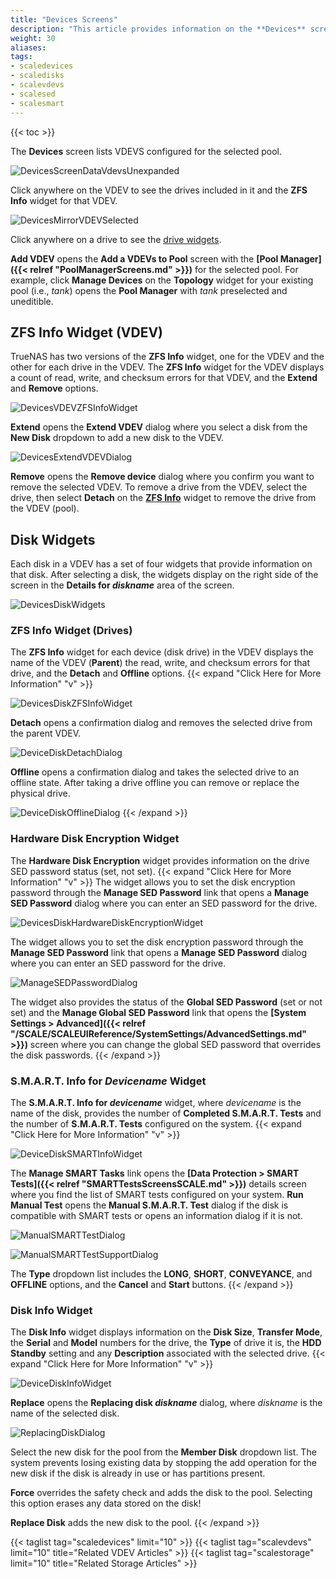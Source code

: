 ```yaml
---
title: "Devices Screens"
description: "This article provides information on the **Devices** screen and widget settings and functions."
weight: 30
aliases:
tags:
- scaledevices
- scaledisks
- scalevdevs
- scalesed
- scalesmart
---
```


{{< toc >}}

The **Devices** screen lists VDEVS configured for the selected pool. 

![DevicesScreenDataVdevsUnexpanded](/images/SCALE/22.12/DevicesScreenDataVdevsUnexpanded.png "Devices Data VDEV Unexpanded")  

Click anywhere on the VDEV to see the drives included in it and the **ZFS Info** widget for that VDEV.

![DevicesMirrorVDEVSelected](/images/SCALE/22.12/DevicesMirrorVDEVSelected.png "Devices Mirror VDEV Expanded") 

Click anywhere on a drive to see the [drive widgets](#disk-widgets).

**Add VDEV** opens the **Add a VDEVs to Pool** screen with the **[Pool Manager]({{< relref "PoolManagerScreens.md" >}})** for the selected pool. For example, click **Manage Devices** on the **Topology** widget for your existing pool (i.e., *tank*) opens the **Pool Manager** with *tank* preselected and uneditible. 

## ZFS Info Widget (VDEV)

TrueNAS has two versions of the **ZFS Info** widget, one for the VDEV and the other for each drive in the VDEV. 
The **ZFS Info** widget for the VDEV displays a count of read, write, and checksum errors for that VDEV, and the **Extend** and **Remove** options. 

![DevicesVDEVZFSInfoWidget](/images/SCALE/22.12/DevicesVDEVZFSInfoWidget.png "Devices Details for Mirror ZFS Info Widget")  

**Extend** opens the **Extend VDEV** dialog where you select a disk from the **New Disk** dropdown to add a new disk to the VDEV.

![DevicesExtendVDEVDialog](/images/SCALE/22.12/DevicesExtendVDEVDialog.png "Devices Extend VDEV Dialog")  

**Remove** opens the **Remove device** dialog where you confirm you want to remove the selected VDEV. 
To remove a drive from the VDEV, select the drive, then select **Detach** on the **[ZFS Info](#zfs-info-widget-drives)** widget to remove the drive from the VDEV (pool).

## Disk Widgets
Each disk in a VDEV has a set of four widgets that provide information on that disk. 
After selecting a disk, the widgets display on the right side of the screen in the **Details for *diskname*** area of the screen.

![DevicesDiskWidgets](/images/SCALE/22.12/DevicesDiskWidgets.png "Devices Disk Widgets") 

### ZFS Info Widget (Drives)
The **ZFS Info** widget for each device (disk drive) in the VDEV displays the name of the VDEV (**Parent**) the read, write, and checksum errors for that drive, and the **Detach** and **Offline** options.
{{< expand "Click Here for More Information" "v" >}}

![DevicesDiskZFSInfoWidget](/images/SCALE/22.12/DevicesDiskZFSInfoWidget.png "Devices Disk ZFS Info Widget") 

**Detach** opens a confirmation dialog and removes the selected drive from the parent VDEV.

![DeviceDiskDetachDialog](/images/SCALE/22.12/DeviceDiskDetachDialog.png "Devices Disk Detach Dialog") 

**Offline** opens a confirmation dialog and takes the selected drive to an offline state. After taking a drive offline you can remove or replace the physical drive.

![DeviceDiskOfflineDialog](/images/SCALE/22.12/DeviceDiskOfflineDialog.png "Devices Disk Offline Dialog") 
{{< /expand >}}

### Hardware Disk Encryption Widget
The **Hardware Disk Encryption** widget provides information on the drive SED password status (set, not set). 
{{< expand "Click Here for More Information" "v" >}}
The widget allows you to set the disk encryption password through the **Manage SED Password** link that opens a **Manage SED Password** dialog where you can enter an SED password for the drive.

![DevicesDiskHardwareDiskEncryptionWidget](/images/SCALE/22.12/DevicesDiskHardwareDiskEncryptionWidget.png "Devices Disk Hardware Disk Encryption Widget") 

The widget allows you to set the disk encryption password through the **Manage SED Password** link that opens a **Manage SED Password** dialog where you can enter an SED password for the drive.

![ManageSEDPasswordDialog](/images/SCALE/22.12/ManageSEDPasswordDialog.png "Manage Disk SED Encryption Password") 

The widget also provides the status of the **Global SED Password** (set or not set) and the **Manage Global SED Password** link that opens the **[System Settings > Advanced]({{< relref "/SCALE/SCALEUIReference/SystemSettings/AdvancedSettings.md" >}})** screen where you can change the global SED password that overrides the disk passwords.
{{< /expand >}}

### S.M.A.R.T. Info for *Devicename* Widget
The **S.M.A.R.T. Info for *devicename*** widget, where *devicename* is the name of the disk, provides the number of **Completed S.M.A.R.T. Tests** and the number of **S.M.A.R.T. Tests** configured on the system. 
{{< expand "Click Here for More Information" "v" >}}

![DeviceDiskSMARTInfoWidget](/images/SCALE/22.12/DeviceDiskSMARTInfoWidget.png "Devices Disk S.M.A.R.T. Info Widget") 

The **Manage SMART Tasks** link opens the **[Data Protection > SMART Tests]({{< relref "SMARTTestsScreensSCALE.md" >}})** details screen where you find the list of SMART tests configured on your system. 
**Run Manual Test** opens the **Manual S.M.A.R.T. Test** dialog if the disk is compatible with SMART tests or opens an information dialog if it is not. 

![ManualSMARTTestDialog](/images/SCALE/22.12/ManualSMARTTestDialog.png "Devices Disk S.M.A.R.T. Test Dialog") 

![ManualSMARTTestSupportDialog](/images/SCALE/22.12/ManualSMARTTestSupportDialog.png "Devices Disk S.M.A.R.T. Test Support Dialog") 

The **Type** dropdown list includes the **LONG**, **SHORT**, **CONVEYANCE**, and **OFFLINE** options, and the **Cancel** and **Start** buttons.
{{< /expand >}}

### Disk Info Widget
The **Disk Info** widget displays information on the **Disk Size**, **Transfer Mode**, the **Serial** and **Model** numbers for the drive, the **Type** of drive it is, the **HDD Standby** setting and any **Description** associated with the selected drive.
{{< expand "Click Here for More Information" "v" >}}

![DeviceDiskInfoWidget](/images/SCALE/22.12/DeviceDiskInfoWidget.png "Devices Disk Info Widget") 

**Replace** opens the **Replacing disk *diskname*** dialog, where *diskname* is the name of the selected disk.

![ReplacingDiskDialog](/images/SCALE/22.12/ReplacingDiskDialog.png "Replacing Disk Dialog") 

Select the new disk for the pool from the **Member Disk** dropdown list. 
The system prevents losing existing data by stopping the add operation for the new disk if the disk is already in use or has partitions present.

**Force** overrides the safety check and adds the disk to the pool. Selecting this option erases any data stored on the disk!

**Replace Disk** adds the new disk to the pool.
{{< /expand >}}

{{< taglist tag="scaledevices" limit="10" >}}
{{< taglist tag="scalevdevs" limit="10" title="Related VDEV Articles" >}}
{{< taglist tag="scalestorage" limit="10" title="Related Storage Articles" >}}
